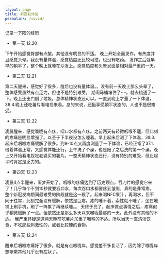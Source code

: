 ```yaml
---
layout: page
title: 新冠初体验
permalink: /covid/
---
```


记录一下阳的经历

- 第一天 12.20

下午开始感觉臀部有点酸，其他没有明显的不适。
晚上开始全面发作，有热度并且感觉头晕。我没有量体温，感觉热度还比较可控，也没有吃药。
发作之后就早早的躺平了，整个晚上就睡在沙发上。感觉热度和头晕发面是相对最严重的一天。

- 第二天 12.21

第二天醒来，感觉好了很多，醒后也没有量体温。。没有前一天晚上那么头晕了，整体感受虽然有点乏力，但也不是特别难受。
期间马桶堵住了- -。就去梳通了一下。晚上还出门倒了垃圾。总体精神状态还可以。一直到晚上才量了一下体温，38.4.晚上还吃薯片看电视来着。总的来说，还挺享受躺平状态的，人也不是很难受。

- 第三天 12.22

凌晨醒来，感觉喉咙有点疼，咽口水都有点疼。之前两天有轻微咽喉不适，但此刻的疼痛是明显增强了。以至于下半夜没怎么睡着。早上起床后测了下体温，38.3.起床后咽喉疼痛缓解了很多。到9-10点又再度测量了一下体温，已经正常了37.1.借着体温正常，又感觉体能还行，上午洗了个澡，也是阳了之后洗的第一个澡。晚上又开始看电视吃老婆买的薯片。一整天精神状态还行，没有特别的难受，但比起平时肯定是乏力的。

- 第四天 12.23

凌晨4点半醒来，噩梦开始了，咽喉的疼痛达到了历史顶点，吞刀片的感觉它来了！几乎每个不到10秒就要吞口水，每次吞口水都要疼到皱眉，真的是非常疼。整个新冠发病期间最难受的阶段就是这一段了。起来喝NFC果汁，再喝水，但不同于往常，此刻完全没有缓解，依然是巨疼。疼的睡不着，索性就不睡了，坐在地铺上刷手机，刷了一阵累了再继续睡。。
天终于亮了，起床做点事情之后，疼痛似乎稍微缓解了一点。但依然还是那么多天以来喉咙最疼的一天。此外没有其他的不适。
我严重怀疑是这两天睡前吃薯片加重了咽喉的不适。所以当天一直清淡饮食，不吃那些刺激性的，或者比较硬的食物。

- 第五天 12.24

醒来后咽喉疼痛好了很多，就是有点喉咙痒。感觉差不多复活了，因为除了喉咙痒想咳嗽其他几乎没有症状了。

